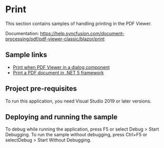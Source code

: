 # Print
This section contains samples of handling printing in the PDF Viewer.

Documentation: https://help.syncfusion.com/document-processing/pdf/pdf-viewer-classic/blazor/print

## Sample links
* <a href="PDF Viewer in a Dialog">Print when PDF Viewer in a dialog component</a>
* <a href="Print PDF document in .Net 5">Print a PDF document in .NET 5 framework</a>

## Project pre-requisites
To run this application, you need Visual Studio 2019 or later versions.

## Deploying and running the sample
To debug while running the application, press F5 or select Debug > Start Debugging. To run the sample without debugging, press Ctrl+F5 or selectDebug > Start Without Debugging.